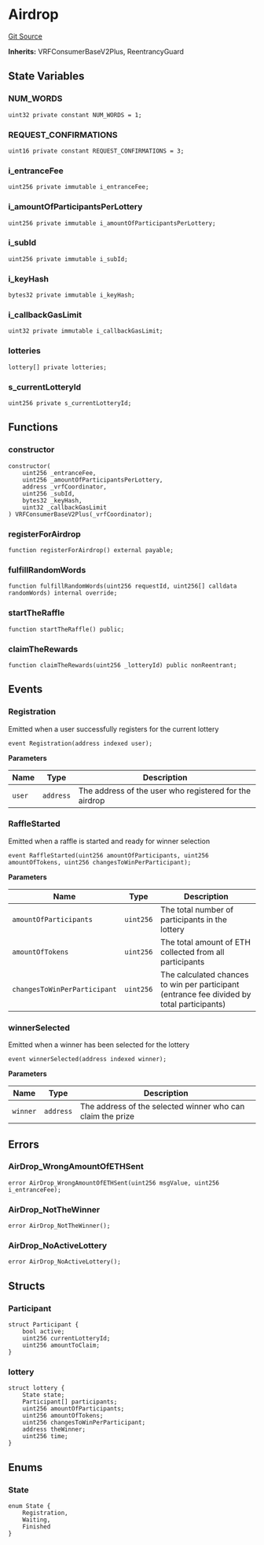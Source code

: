 # Airdrop
[Git Source](https://github.com/DappScout/LotteryProtocol/blob/9f80f4d4b35079a5dd151221169aa0fe62eebb1d/src/AirdropContract.sol)

**Inherits:**
VRFConsumerBaseV2Plus, ReentrancyGuard


## State Variables
### NUM_WORDS

```solidity
uint32 private constant NUM_WORDS = 1;
```


### REQUEST_CONFIRMATIONS

```solidity
uint16 private constant REQUEST_CONFIRMATIONS = 3;
```


### i_entranceFee

```solidity
uint256 private immutable i_entranceFee;
```


### i_amountOfParticipantsPerLottery

```solidity
uint256 private immutable i_amountOfParticipantsPerLottery;
```


### i_subId

```solidity
uint256 private immutable i_subId;
```


### i_keyHash

```solidity
bytes32 private immutable i_keyHash;
```


### i_callbackGasLimit

```solidity
uint32 private immutable i_callbackGasLimit;
```


### lotteries

```solidity
lottery[] private lotteries;
```


### s_currentLotteryId

```solidity
uint256 private s_currentLotteryId;
```


## Functions
### constructor


```solidity
constructor(
    uint256 _entranceFee,
    uint256 _amountOfParticipantsPerLottery,
    address _vrfCoordinator,
    uint256 _subId,
    bytes32 _keyHash,
    uint32 _callbackGasLimit
) VRFConsumerBaseV2Plus(_vrfCoordinator);
```

### registerForAirdrop


```solidity
function registerForAirdrop() external payable;
```

### fulfillRandomWords


```solidity
function fulfillRandomWords(uint256 requestId, uint256[] calldata randomWords) internal override;
```

### startTheRaffle


```solidity
function startTheRaffle() public;
```

### claimTheRewards


```solidity
function claimTheRewards(uint256 _lotteryId) public nonReentrant;
```

## Events
### Registration
Emitted when a user successfully registers for the current lottery


```solidity
event Registration(address indexed user);
```

**Parameters**

|Name|Type|Description|
|----|----|-----------|
|`user`|`address`|The address of the user who registered for the airdrop|

### RaffleStarted
Emitted when a raffle is started and ready for winner selection


```solidity
event RaffleStarted(uint256 amountOfParticipants, uint256 amountOfTokens, uint256 changesToWinPerParticipant);
```

**Parameters**

|Name|Type|Description|
|----|----|-----------|
|`amountOfParticipants`|`uint256`|The total number of participants in the lottery|
|`amountOfTokens`|`uint256`|The total amount of ETH collected from all participants|
|`changesToWinPerParticipant`|`uint256`|The calculated chances to win per participant (entrance fee divided by total participants)|

### winnerSelected
Emitted when a winner has been selected for the lottery


```solidity
event winnerSelected(address indexed winner);
```

**Parameters**

|Name|Type|Description|
|----|----|-----------|
|`winner`|`address`|The address of the selected winner who can claim the prize|

## Errors
### AirDrop_WrongAmountOfETHSent

```solidity
error AirDrop_WrongAmountOfETHSent(uint256 msgValue, uint256 i_entranceFee);
```

### AirDrop_NotTheWinner

```solidity
error AirDrop_NotTheWinner();
```

### AirDrop_NoActiveLottery

```solidity
error AirDrop_NoActiveLottery();
```

## Structs
### Participant

```solidity
struct Participant {
    bool active;
    uint256 currentLotteryId;
    uint256 amountToClaim;
}
```

### lottery

```solidity
struct lottery {
    State state;
    Participant[] participants;
    uint256 amountOfParticipants;
    uint256 amountOfTokens;
    uint256 changesToWinPerParticipant;
    address theWinner;
    uint256 time;
}
```

## Enums
### State

```solidity
enum State {
    Registration,
    Waiting,
    Finished
}
```

